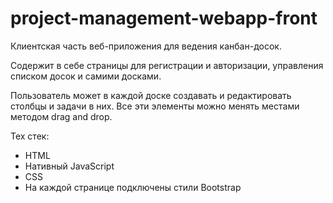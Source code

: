 # project-management-webapp-front

Клиентская часть веб-приложения для ведения канбан-досок.

Содержит в себе страницы для регистрации и авторизации, управления списком досок и самими досками.

Пользователь может в каждой доске создавать и редактировать столбцы и задачи в них. Все эти элементы можно менять местами методом drag and drop.

Тех стек:

- HTML
- Нативный JavaScript
- СSS
- На каждой странице подключены стили Bootstrap